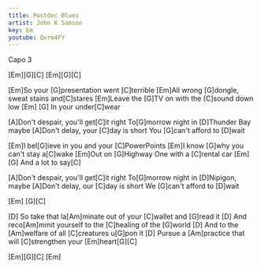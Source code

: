 ```yaml
---
title: Postdoc Blues
artist: John K Samson
key: Em
youtube: Qvrm4FY
---
```


Capo 3

[Em][G][C]
[Em][G][C]

[Em]So your [G]presentation went [C]terrible
[Em]All wrong [G]dongle, sweat stains and[C]stares
[Em]Leave the [G]TV on with the [C]sound down low
[Em]    [G]  In your under[C]wear

[A]Don't despair, you'll get[C]it right
To[G]morrow night in [D]Thunder Bay maybe
[A]Don't delay, your [C]day is short
You [G]can't afford to [D]wait

[Em]I bel[G]ieve in you and your [C]PowerPoints
[Em]I know [G]why you can't stay a[C]wake
[Em]Out on [G]Highway One with a [C]rental car
[Em]    [G]  And a lot to say[C]

[A]Don't despair, you'll get[C]it right
To[G]morrow night in [D]Nipigon, maybe
[A]Don't delay, our [C]day is short
We [G]can't afford to [D]wait

[Em] [G][C]

[D]  So take that la[Am]minate out of your [C]wallet and [G]read it
[D]  And reco[Am]mmit yourself to the [C]healing of the [G]world
[D]  And to the [Am]welfare of all [C]creatures u[G]pon it
[D]  Pursue a [Am]practice that will [C]strengthen your [Em]heart[G][C]

[Em][G][C]
[Em]
